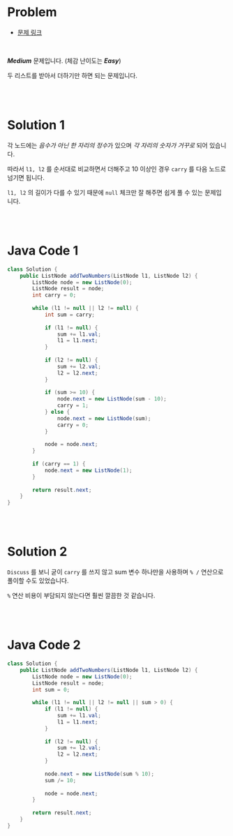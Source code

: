 # Problem

- [문제 링크](https://leetcode.com/problems/add-two-numbers/)

<br>

*__Medium__* 문제입니다. (체감 난이도는 *__Easy__*)

두 리스트를 받아서 더하기만 하면 되는 문제입니다.

<br><br>

# Solution 1

각 노드에는 *음수가 아닌 한 자리의 정수*가 있으며 *각 자리의 숫자가 거꾸로* 되어 있습니다.

따라서 `l1, l2` 를 순서대로 비교하면서 더해주고 10 이상인 경우 `carry` 를 다음 노드로 넘기면 됩니다.

`l1, l2` 의 길이가 다를 수 있기 때문에 `null` 체크만 잘 해주면 쉽게 풀 수 있는 문제입니다.

<br><br>

# Java Code 1

```java
class Solution {
    public ListNode addTwoNumbers(ListNode l1, ListNode l2) {
        ListNode node = new ListNode(0);
        ListNode result = node;
        int carry = 0;
        
        while (l1 != null || l2 != null) {
            int sum = carry;
            
            if (l1 != null) {
                sum += l1.val;
                l1 = l1.next;
            }
            
            if (l2 != null) {
                sum += l2.val;
                l2 = l2.next;
            }
            
            if (sum >= 10) {
                node.next = new ListNode(sum - 10);
                carry = 1;
            } else {
                node.next = new ListNode(sum);
                carry = 0;
            }
            
            node = node.next;
        }
        
        if (carry == 1) {
            node.next = new ListNode(1);
        }
        
        return result.next;
    }
}
```

<br><br>

# Solution 2

`Discuss` 를 보니 굳이 `carry` 를 쓰지 않고 sum 변수 하나만을 사용하며 `% /` 연산으로 풀이할 수도 있었습니다.

`%` 연산 비용이 부담되지 않는다면 훨씬 깔끔한 것 같습니다.

<br><br>

# Java Code 2

```java
class Solution {
    public ListNode addTwoNumbers(ListNode l1, ListNode l2) {
        ListNode node = new ListNode(0);
        ListNode result = node;
        int sum = 0;
        
        while (l1 != null || l2 != null || sum > 0) {
            if (l1 != null) {
                sum += l1.val;
                l1 = l1.next;
            }
            
            if (l2 != null) {
                sum += l2.val;
                l2 = l2.next;
            }
            
            node.next = new ListNode(sum % 10);
            sum /= 10;
            
            node = node.next;
        }
        
        return result.next;
    }
}
```